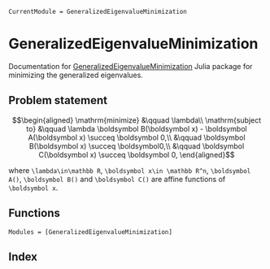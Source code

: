 ```@meta
CurrentModule = GeneralizedEigenvalueMinimization
```

# GeneralizedEigenvalueMinimization

Documentation for [GeneralizedEigenvalueMinimization](https://github.com/hurak/GeneralizedEigenvalueMinimization.jl) Julia package for minimizing the generalized eigenvalues.

## Problem statement

```math
\begin{aligned}
\mathrm{minimize} &\qquad \lambda\\
\mathrm{subject to} &\qquad \lambda \boldsymbol B(\boldsymbol x) - \boldsymbol A(\boldsymbol x) \succeq \boldsymbol 0,\\
                    &\qquad \boldsymbol B(\boldsymbol x) \succeq \boldsymbol0,\\
                    &\qquad \boldsymbol C(\boldsymbol x) \succeq \boldsymbol 0,
\end{aligned}
```
where ``\lambda\in\mathbb R``, ``\boldsymbol x\in \mathbb R^n``, ``\boldsymbol A()``, ``\boldsymbol B()`` and ``\boldsymbol C()`` are affine functions of ``\boldsymbol x``.

## Functions

```@autodocs
Modules = [GeneralizedEigenvalueMinimization]
```

## Index

```@index
```
